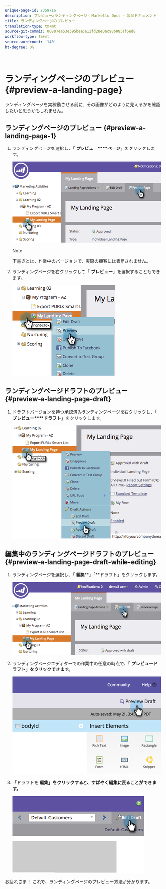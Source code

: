 ```yaml
---
unique-page-id: 2359716
description: プレビューaランディングページ- Marketto Docs — 製品ドキュメント
title: ランディングページのプレビュー
translation-type: tm+mt
source-git-commit: 00887ea53e395bea3a11fd28e0ac98b085ef6ed8
workflow-type: tm+mt
source-wordcount: '140'
ht-degree: 0%

---
```



# ランディングページのプレビュー {#preview-a-landing-page}

ランディングページを実稼動させる前に、その画像がどのように見えるかを確認したいと思うかもしれません。

## ランディングページのプレビュー {#preview-a-landing-page-1}

1. ランディングページを選択し、「 **プレビュー****ページ**」をクリックします。

   ![](assets/image2014-9-16-16-3a21-3a10.png)

   >[!NOTE]
   >
   >下書きとは、作業中のバージョンで、実際の顧客には表示されません。

1. ランディングページを右クリックして「 **プレビュー**」を選択することもできます。

   ![](assets/image2014-9-17-10-3a9-3a49.png)

## ランディングページドラフトのプレビュー {#preview-a-landing-page-draft}

1. ドラフトバージョンを持つ承認済みランディングページを右クリックし、「 **プレビュー****ドラフト**」をクリックします。

   ![](assets/image2014-9-17-10-3a9-3a56.png)

## 編集中のランディングページドラフトのプレビュー {#preview-a-landing-page-draft-while-editing}

1. ランディングページを選択し、「 **編集****」「**&#x200B;ドラフト」をクリックします。

   ![](assets/image2014-9-17-10-3a10-3a4.png)

1. ランディングページエディターでの作業中の任意の時点で、「 **プレビュードラフト」をクリックできます。**

   ![](assets/image2015-5-21-15-3a48-3a59.png)

1. 「ドラフトを **編集」をクリックすると、すばやく編集に戻ることができます。**

   ![](assets/image2014-9-17-10-3a10-3a20.png)

お疲れさま！ これで、ランディングページのプレビュー方法が分かります。
